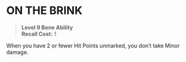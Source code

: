 ﻿# ON THE BRINK

> **Level 9 Bone Ability**  
> **Recall Cost:** 1

When you have 2 or fewer Hit Points unmarked, you don’t take Minor damage.

